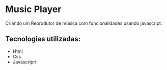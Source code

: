 # Music Player

Criando um Reprodutor de música com funcionalidades  usando javascript.

## Tecnologias utilizadas:

- Html
- Css
- Javascriprt 

